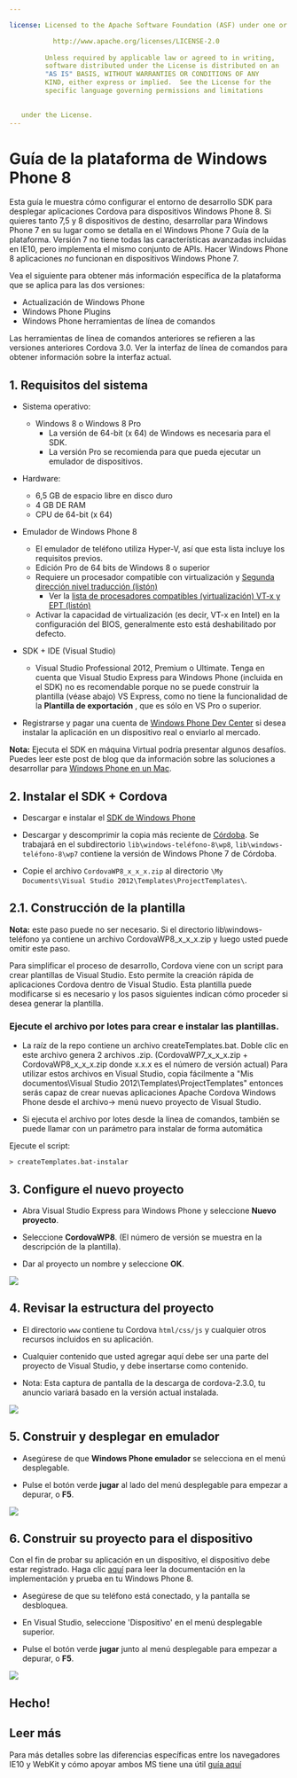 ```yaml
---

license: Licensed to the Apache Software Foundation (ASF) under one or more contributor license agreements. See the NOTICE file distributed with this work for additional information regarding copyright ownership. The ASF licenses this file to you under the Apache License, Version 2.0 (the "License"); you may not use this file except in compliance with the License. You may obtain a copy of the License at

           http://www.apache.org/licenses/LICENSE-2.0
    
         Unless required by applicable law or agreed to in writing,
         software distributed under the License is distributed on an
         "AS IS" BASIS, WITHOUT WARRANTIES OR CONDITIONS OF ANY
         KIND, either express or implied.  See the License for the
         specific language governing permissions and limitations
    

   under the License.
---
```


# Guía de la plataforma de Windows Phone 8

Esta guía le muestra cómo configurar el entorno de desarrollo SDK para desplegar aplicaciones Cordova para dispositivos Windows Phone 8. Si quieres tanto 7,5 y 8 dispositivos de destino, desarrollar para Windows Phone 7 en su lugar como se detalla en el Windows Phone 7 Guía de la plataforma. Versión 7 no tiene todas las características avanzadas incluidas en IE10, pero implementa el mismo conjunto de APIs. Hacer Windows Phone 8 aplicaciones *no* funcionan en dispositivos Windows Phone 7.

Vea el siguiente para obtener más información específica de la plataforma que se aplica para las dos versiones:

*   Actualización de Windows Phone
*   Windows Phone Plugins
*   Windows Phone herramientas de línea de comandos

Las herramientas de línea de comandos anteriores se refieren a las versiones anteriores Cordova 3.0. Ver la interfaz de línea de comandos para obtener información sobre la interfaz actual.

## 1. Requisitos del sistema

*   Sistema operativo:
    
    *   Windows 8 o Windows 8 Pro 
        *   La versión de 64-bit (x 64) de Windows es necesaria para el SDK.
        *   La versión Pro se recomienda para que pueda ejecutar un emulador de dispositivos.

*   Hardware:
    
    *   6,5 GB de espacio libre en disco duro
    *   4 GB DE RAM
    *   CPU de 64-bit (x 64)

*   Emulador de Windows Phone 8
    
    *   El emulador de teléfono utiliza Hyper-V, así que esta lista incluye los requisitos previos.
    *   Edición Pro de 64 bits de Windows 8 o superior
    *   Requiere un procesador compatible con virtualización y [Segunda dirección nivel traducción (listón)][1] 
        *   Ver la [lista de procesadores compatibles (virtualización) VT-x y EPT (listón)][2]
    *   Activar la capacidad de virtualización (es decir, VT-x en Intel) en la configuración del BIOS, generalmente esto está deshabilitado por defecto.

*   SDK + IDE (Visual Studio)
    
    *   Visual Studio Professional 2012, Premium o Ultimate. Tenga en cuenta que Visual Studio Express para Windows Phone (incluida en el SDK) no es recomendable porque no se puede construir la plantilla (véase abajo) VS Express, como no tiene la funcionalidad de la **Plantilla de exportación** , que es sólo en VS Pro o superior.

*   Registrarse y pagar una cuenta de [Windows Phone Dev Center][3] si desea instalar la aplicación en un dispositivo real o enviarlo al mercado.

 [1]: http://en.wikipedia.org/wiki/Second_Level_Address_Translation
 [2]: http://ark.intel.com/Products/VirtualizationTechnology
 [3]: http://dev.windowsphone.com/en-us/publish

**Nota:** Ejecuta el SDK en máquina Virtual podría presentar algunos desafíos. Puedes leer este post de blog que da información sobre las soluciones a desarrollar para [Windows Phone en un Mac][4].

 [4]: http://aka.ms/BuildaWP8apponaMac

## 2. Instalar el SDK + Cordova

*   Descargar e instalar el [SDK de Windows Phone][5]

*   Descargar y descomprimir la copia más reciente de [Córdoba][6]. Se trabajará en el subdirectorio `lib\windows-teléfono-8\wp8`, `lib\windows-teléfono-8\wp7` contiene la versión de Windows Phone 7 de Córdoba.

*   Copie el archivo `CordovaWP8_x_x_x.zip` al directorio `\My Documents\Visual Studio 2012\Templates\ProjectTemplates\`.

 [5]: http://www.microsoft.com/en-us/download/details.aspx?id=35471
 [6]: http://phonegap.com/download

## 2.1. Construcción de la plantilla

**Nota:** este paso puede no ser necesario. Si el directorio lib\windows-teléfono ya contiene un archivo CordovaWP8\_x\_x_x.zip y luego usted puede omitir este paso.

Para simplificar el proceso de desarrollo, Cordova viene con un script para crear plantillas de Visual Studio. Esto permite la creación rápida de aplicaciones Cordova dentro de Visual Studio. Esta plantilla puede modificarse si es necesario y los pasos siguientes indican cómo proceder si desea generar la plantilla.

### Ejecute el archivo por lotes para crear e instalar las plantillas.

*   La raíz de la repo contiene un archivo createTemplates.bat. Doble clic en este archivo genera 2 archivos .zip. (CordovaWP7\_x\_x\_x.zip + CordovaWP8\_x\_x\_x.zip donde x.x.x es el número de versión actual) Para utilizar estos archivos en Visual Studio, copia fácilmente a "Mis documentos\Visual Studio 2012\Templates\ProjectTemplates\" entonces serás capaz de crear nuevas aplicaciones Apache Cordova Windows Phone desde el archivo-> menú nuevo proyecto de Visual Studio.

*   Si ejecuta el archivo por lotes desde la línea de comandos, también se puede llamar con un parámetro para instalar de forma automática

Ejecute el script:

    > createTemplates.bat-instalar
    

## 3. Configure el nuevo proyecto

*   Abra Visual Studio Express para Windows Phone y seleccione **Nuevo proyecto**.

*   Seleccione **CordovaWP8**. (El número de versión se muestra en la descripción de la plantilla).

*   Dar al proyecto un nombre y seleccione **OK**.

![][7]

 [7]: img/guide/platforms/wp8/StandAloneTemplate.png

## 4. Revisar la estructura del proyecto

*   El directorio `www` contiene tu Cordova `html/css/js` y cualquier otros recursos incluidos en su aplicación.

*   Cualquier contenido que usted agregar aquí debe ser una parte del proyecto de Visual Studio, y debe insertarse como contenido.

*   Nota: Esta captura de pantalla de la descarga de cordova-2.3.0, tu anuncio variará basado en la versión actual instalada.

![][8]

 [8]: img/guide/platforms/wp8/projectStructure.png

## 5. Construir y desplegar en emulador

*   Asegúrese de que **Windows Phone emulador** se selecciona en el menú desplegable.

*   Pulse el botón verde **jugar** al lado del menú desplegable para empezar a depurar, o **F5**.

![][9]

 [9]: img/guide/platforms/wp8/BuildEmulator.png

## 6. Construir su proyecto para el dispositivo

Con el fin de probar su aplicación en un dispositivo, el dispositivo debe estar registrado. Haga clic [aquí][10] para leer la documentación en la implementación y prueba en tu Windows Phone 8.

 [10]: http://msdn.microsoft.com/en-us/library/windowsphone/develop/ff402565(v=vs.105).aspx

*   Asegúrese de que su teléfono está conectado, y la pantalla se desbloquea.

*   En Visual Studio, seleccione 'Dispositivo' en el menú desplegable superior.

*   Pulse el botón verde **jugar** junto al menú desplegable para empezar a depurar, o **F5**.

![][11]

 [11]: img/guide/platforms/wp7/wpd.png

## Hecho!

## Leer más

Para más detalles sobre las diferencias específicas entre los navegadores IE10 y WebKit y cómo apoyar ambos MS tiene una útil [guía aquí][12]

 [12]: http://blogs.windows.com/windows_phone/b/wpdev/archive/2012/11/15/adapting-your-webkit-optimized-site-for-internet-explorer-10.aspx